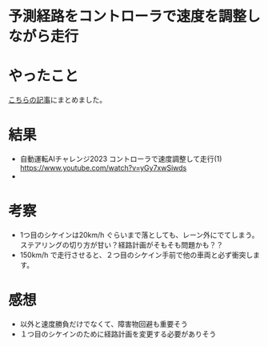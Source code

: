 # 予測経路をコントローラで速度を調整しながら走行
# やったこと
[こちらの記事](https://qiita.com/bushio/items/9a373d3b017f00a2dccd)にまとめました。

# 結果
- 自動運転AIチャレンジ2023 コントローラで速度調整して走行(1)
https://www.youtube.com/watch?v=yGy7xwSiwds
- 

# 考察
- 1つ目のシケインは20km/h ぐらいまで落としても、レーン外にでてしまう。ステアリングの切り方が甘い？経路計画がそもそも問題かも？？
- 150km/h で走行させると、２つ目のシケイン手前で他の車両と必ず衝突します。

# 感想
- 以外と速度勝負だけでなくて、障害物回避も重要そう
- １つ目のシケインのために経路計画を変更する必要がありそう
